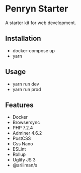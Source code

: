 # Penryn Starter

A starter kit for web development.

## Installation

- docker-compose up
- yarn

## Usage

- yarn run dev
- yarn run prod

## Features

- Docker
- Browsersync
- PHP 7.2.4
- Adminer 4.6.2
- PostCSS
- Css Nano
- ESLint
- Rollup
- Uglify JS 3
- @ariiiman/s
